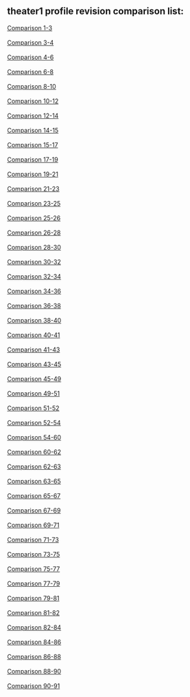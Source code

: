 ## theater1 profile revision comparison list:

[Comparison 1-3](https://github.com/PRO100KatYT/FortniteProfileRevisions/tree/main/comparison/theater1/comparison_1-3.md)<br><br>
[Comparison 3-4](https://github.com/PRO100KatYT/FortniteProfileRevisions/tree/main/comparison/theater1/comparison_3-4.md)<br><br>
[Comparison 4-6](https://github.com/PRO100KatYT/FortniteProfileRevisions/tree/main/comparison/theater1/comparison_4-6.md)<br><br>
[Comparison 6-8](https://github.com/PRO100KatYT/FortniteProfileRevisions/tree/main/comparison/theater1/comparison_6-8.md)<br><br>
[Comparison 8-10](https://github.com/PRO100KatYT/FortniteProfileRevisions/tree/main/comparison/theater1/comparison_8-10.md)<br><br>
[Comparison 10-12](https://github.com/PRO100KatYT/FortniteProfileRevisions/tree/main/comparison/theater1/comparison_10-12.md)<br><br>
[Comparison 12-14](https://github.com/PRO100KatYT/FortniteProfileRevisions/tree/main/comparison/theater1/comparison_12-14.md)<br><br>
[Comparison 14-15](https://github.com/PRO100KatYT/FortniteProfileRevisions/tree/main/comparison/theater1/comparison_14-15.md)<br><br>
[Comparison 15-17](https://github.com/PRO100KatYT/FortniteProfileRevisions/tree/main/comparison/theater1/comparison_15-17.md)<br><br>
[Comparison 17-19](https://github.com/PRO100KatYT/FortniteProfileRevisions/tree/main/comparison/theater1/comparison_17-19.md)<br><br>
[Comparison 19-21](https://github.com/PRO100KatYT/FortniteProfileRevisions/tree/main/comparison/theater1/comparison_19-21.md)<br><br>
[Comparison 21-23](https://github.com/PRO100KatYT/FortniteProfileRevisions/tree/main/comparison/theater1/comparison_21-23.md)<br><br>
[Comparison 23-25](https://github.com/PRO100KatYT/FortniteProfileRevisions/tree/main/comparison/theater1/comparison_23-25.md)<br><br>
[Comparison 25-26](https://github.com/PRO100KatYT/FortniteProfileRevisions/tree/main/comparison/theater1/comparison_25-26.md)<br><br>
[Comparison 26-28](https://github.com/PRO100KatYT/FortniteProfileRevisions/tree/main/comparison/theater1/comparison_26-28.md)<br><br>
[Comparison 28-30](https://github.com/PRO100KatYT/FortniteProfileRevisions/tree/main/comparison/theater1/comparison_28-30.md)<br><br>
[Comparison 30-32](https://github.com/PRO100KatYT/FortniteProfileRevisions/tree/main/comparison/theater1/comparison_30-32.md)<br><br>
[Comparison 32-34](https://github.com/PRO100KatYT/FortniteProfileRevisions/tree/main/comparison/theater1/comparison_32-34.md)<br><br>
[Comparison 34-36](https://github.com/PRO100KatYT/FortniteProfileRevisions/tree/main/comparison/theater1/comparison_34-36.md)<br><br>
[Comparison 36-38](https://github.com/PRO100KatYT/FortniteProfileRevisions/tree/main/comparison/theater1/comparison_36-38.md)<br><br>
[Comparison 38-40](https://github.com/PRO100KatYT/FortniteProfileRevisions/tree/main/comparison/theater1/comparison_38-40.md)<br><br>
[Comparison 40-41](https://github.com/PRO100KatYT/FortniteProfileRevisions/tree/main/comparison/theater1/comparison_40-41.md)<br><br>
[Comparison 41-43](https://github.com/PRO100KatYT/FortniteProfileRevisions/tree/main/comparison/theater1/comparison_41-43.md)<br><br>
[Comparison 43-45](https://github.com/PRO100KatYT/FortniteProfileRevisions/tree/main/comparison/theater1/comparison_43-45.md)<br><br>
[Comparison 45-49](https://github.com/PRO100KatYT/FortniteProfileRevisions/tree/main/comparison/theater1/comparison_45-49.md)<br><br>
[Comparison 49-51](https://github.com/PRO100KatYT/FortniteProfileRevisions/tree/main/comparison/theater1/comparison_49-51.md)<br><br>
[Comparison 51-52](https://github.com/PRO100KatYT/FortniteProfileRevisions/tree/main/comparison/theater1/comparison_51-52.md)<br><br>
[Comparison 52-54](https://github.com/PRO100KatYT/FortniteProfileRevisions/tree/main/comparison/theater1/comparison_52-54.md)<br><br>
[Comparison 54-60](https://github.com/PRO100KatYT/FortniteProfileRevisions/tree/main/comparison/theater1/comparison_54-60.md)<br><br>
[Comparison 60-62](https://github.com/PRO100KatYT/FortniteProfileRevisions/tree/main/comparison/theater1/comparison_60-62.md)<br><br>
[Comparison 62-63](https://github.com/PRO100KatYT/FortniteProfileRevisions/tree/main/comparison/theater1/comparison_62-63.md)<br><br>
[Comparison 63-65](https://github.com/PRO100KatYT/FortniteProfileRevisions/tree/main/comparison/theater1/comparison_63-65.md)<br><br>
[Comparison 65-67](https://github.com/PRO100KatYT/FortniteProfileRevisions/tree/main/comparison/theater1/comparison_65-67.md)<br><br>
[Comparison 67-69](https://github.com/PRO100KatYT/FortniteProfileRevisions/tree/main/comparison/theater1/comparison_67-69.md)<br><br>
[Comparison 69-71](https://github.com/PRO100KatYT/FortniteProfileRevisions/tree/main/comparison/theater1/comparison_69-71.md)<br><br>
[Comparison 71-73](https://github.com/PRO100KatYT/FortniteProfileRevisions/tree/main/comparison/theater1/comparison_71-73.md)<br><br>
[Comparison 73-75](https://github.com/PRO100KatYT/FortniteProfileRevisions/tree/main/comparison/theater1/comparison_73-75.md)<br><br>
[Comparison 75-77](https://github.com/PRO100KatYT/FortniteProfileRevisions/tree/main/comparison/theater1/comparison_75-77.md)<br><br>
[Comparison 77-79](https://github.com/PRO100KatYT/FortniteProfileRevisions/tree/main/comparison/theater1/comparison_77-79.md)<br><br>
[Comparison 79-81](https://github.com/PRO100KatYT/FortniteProfileRevisions/tree/main/comparison/theater1/comparison_79-81.md)<br><br>
[Comparison 81-82](https://github.com/PRO100KatYT/FortniteProfileRevisions/tree/main/comparison/theater1/comparison_81-82.md)<br><br>
[Comparison 82-84](https://github.com/PRO100KatYT/FortniteProfileRevisions/tree/main/comparison/theater1/comparison_82-84.md)<br><br>
[Comparison 84-86](https://github.com/PRO100KatYT/FortniteProfileRevisions/tree/main/comparison/theater1/comparison_84-86.md)<br><br>
[Comparison 86-88](https://github.com/PRO100KatYT/FortniteProfileRevisions/tree/main/comparison/theater1/comparison_86-88.md)<br><br>
[Comparison 88-90](https://github.com/PRO100KatYT/FortniteProfileRevisions/tree/main/comparison/theater1/comparison_88-90.md)<br><br>
[Comparison 90-91](https://github.com/PRO100KatYT/FortniteProfileRevisions/tree/main/comparison/theater1/comparison_90-91.md)<br><br>
